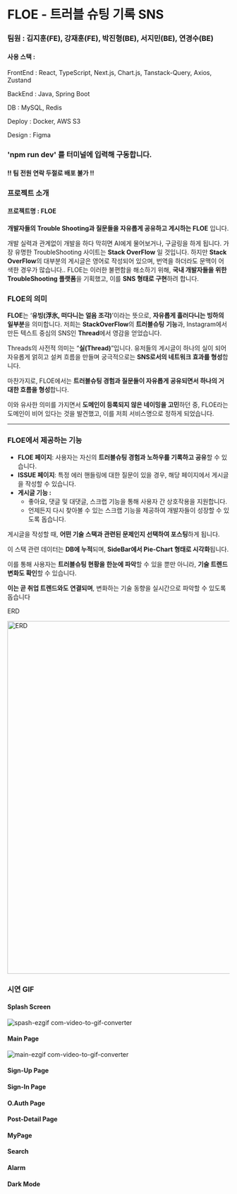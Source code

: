 #  FLOE - 트러블 슈팅 기록 SNS
### 팀원 : 김지훈(FE), 강재훈(FE), 박진형(BE), 서지민(BE),  연경수(BE)

#### 사용 스택 : 
FrontEnd : React, TypeScript, Next.js, Chart.js, Tanstack-Query, Axios, Zustand

BackEnd : Java, Spring Boot

DB : MySQL, Redis

Deploy : Docker, AWS S3

Design : Figma

### 'npm run dev' 를 터미널에 입력해 구동합니다.
#### !! 팀 전원 연락 두절로 배포 불가 !!


### 프로젝트 소개
#### 프로젝트명 : FLOE

**개발자들의 Trouble Shooting과 질문들을 자유롭게 공유하고 게시하는 FLOE** 입니다.

개발 실력과 관계없이 개발을 하다 막히면 AI에게 물어보거나, 구글링을 하게 됩니다.  가장 유명한 TroubleShooting 사이트는 **Stack OverFlow** 일 것입니다. 하지만 **Stack OverFlow**의 대부분의 게시글은 영어로 작성되어 있으며, 번역을 하더라도 문맥이 어색한 경우가 많습니다.. FLOE는 이러한 불편함을 해소하기 위해, **국내 개발자들을 위한 TroubleShooting 플랫폼**을 기획했고, 이를 **SNS 형태로 구현**하려 합니다.


### FLOE의 의미

**FLOE**는 ‘**유빙(浮氷, 떠다니는 얼음 조각)**’이라는 뜻으로, **자유롭게 흘러다니는 빙하의 일부분**을 의미합니다.
 저희는 **StackOverFlow**의 **트러블슈팅** **기능**과, Instagram에서 만든 텍스트 중심의 SNS인 **Thread**에서 영감을 얻었습니다. 

 Threads의 사전적 의미는 “**실(Thread)**”입니다.  유저들의 게시글이 하나의 실이 되어 자유롭게 얽히고 설켜 흐름을 만들며 궁극적으로는 **SNS로서의 네트워크 효과를 형성**합니다.

마찬가지로, FLOE에서는 **트러블슈팅 경험과 질문들이 자유롭게 공유되면서 하나의 거대한 흐름을 형성**합니다.

이와 유사한 의미를 가지면서 **도메인이 등록되지 않은 네이밍을 고민**하던 중, FLOE라는 도메인이 비어 있다는 것을 발견했고, 이를 저희 서비스명으로 정하게 되었습니다.

---

### FLOE에서 제공하는 기능

- **FLOE 페이지**: 사용자는 자신의 **트러블슈팅 경험과 노하우를 기록하고 공유**할 수 있습니다.
- **ISSUE 페이지**: 특정 에러 핸들링에 대한 질문이 있을 경우, 해당 페이지에서 게시글을 작성할 수 있습니다.
- **게시글 기능 :**
    - 좋아요, 댓글 및 대댓글, 스크랩 기능을 통해 사용자 간 상호작용을 지원합니다.
    - 언제든지 다시 찾아볼 수 있는 스크랩 기능을 제공하여 개발자들이 성장할 수 있도록 돕습니다.

게시글을 작성할 때, **어떤 기술 스택과 관련된 문제인지 선택하여 포스팅**하게 됩니다.

이 스택 관련 데이터는 **DB에 누적**되며, **SideBar에서 Pie-Chart 형태로 시각화**됩니다.

이를 통해 사용자는 **트러블슈팅 현황을 한눈에 파악**할 수 있을 뿐만 아니라, **기술 트렌드 변화도 확인**할 수 있습니다.

**이는 곧 취업 트렌드와도 연결되며**, 변화하는 기술 동향을 실시간으로 파악할 수 있도록 돕습니다

ERD

<img width="798" alt="ERD" src="https://github.com/user-attachments/assets/f6cf6bb6-2ecf-4bcb-a423-d1e24a5e07d9" />


### 시연 GIF
#### Splash Screen
![spash-ezgif com-video-to-gif-converter](https://github.com/user-attachments/assets/f958eb68-492d-4f41-90f4-9ad1c6efaeb1)


#### Main Page
![main-ezgif com-video-to-gif-converter](https://github.com/user-attachments/assets/6078eb93-ef32-46d7-bd98-cca1f63a1956)


#### Sign-Up Page


#### Sign-In Page


#### O.Auth Page


#### Post-Detail Page


#### MyPage


#### Search


#### Alarm

#### Dark Mode






